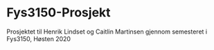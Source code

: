 # Fys3150-Prosjekt
Prosjektet til Henrik Lindset og Caitlin Martinsen gjennom semesteret i Fys3150, Høsten 2020
